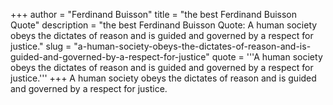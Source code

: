 +++
author = "Ferdinand Buisson"
title = "the best Ferdinand Buisson Quote"
description = "the best Ferdinand Buisson Quote: A human society obeys the dictates of reason and is guided and governed by a respect for justice."
slug = "a-human-society-obeys-the-dictates-of-reason-and-is-guided-and-governed-by-a-respect-for-justice"
quote = '''A human society obeys the dictates of reason and is guided and governed by a respect for justice.'''
+++
A human society obeys the dictates of reason and is guided and governed by a respect for justice.
